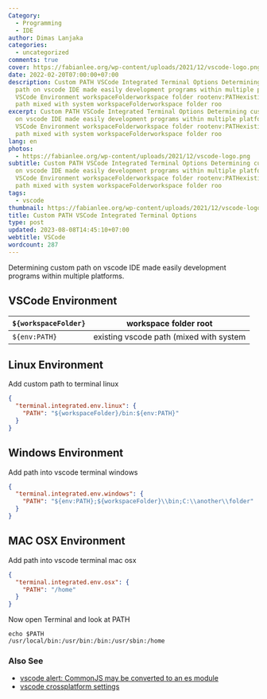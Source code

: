 ```yaml
---
Category:
  - Programming
  - IDE
author: Dimas Lanjaka
categories:
  - uncategorized
comments: true
cover: https://fabianlee.org/wp-content/uploads/2021/12/vscode-logo.png
date: 2022-02-20T07:00:00+07:00
description: Custom PATH VSCode Integrated Terminal Options Determining custom
  path on vscode IDE made easily development programs within multiple platforms.
  VSCode Environment workspaceFolderworkspace folder rootenv:PATHexisting vscode
  path mixed with system workspaceFolderworkspace folder roo
excerpt: Custom PATH VSCode Integrated Terminal Options Determining custom path
  on vscode IDE made easily development programs within multiple platforms.
  VSCode Environment workspaceFolderworkspace folder rootenv:PATHexisting vscode
  path mixed with system workspaceFolderworkspace folder roo
lang: en
photos:
  - https://fabianlee.org/wp-content/uploads/2021/12/vscode-logo.png
subtitle: Custom PATH VSCode Integrated Terminal Options Determining custom path
  on vscode IDE made easily development programs within multiple platforms.
  VSCode Environment workspaceFolderworkspace folder rootenv:PATHexisting vscode
  path mixed with system workspaceFolderworkspace folder roo
tags:
  - vscode
thumbnail: https://fabianlee.org/wp-content/uploads/2021/12/vscode-logo.png
title: Custom PATH VSCode Integrated Terminal Options
type: post
updated: 2023-08-08T14:45:10+07:00
webtitle: VSCode
wordcount: 287
---
```


Determining custom path on vscode IDE made easily development programs within multiple platforms.

## VSCode Environment
| `${workspaceFolder}` | workspace folder root                   |
| -------------------- | --------------------------------------- |
| `${env:PATH}`        | existing vscode path (mixed with system |

## Linux Environment
Add custom path to terminal linux
```json
{
  "terminal.integrated.env.linux": {
    "PATH": "${workspaceFolder}/bin:${env:PATH}"
  }
}
```

## Windows Environment
Add path into vscode terminal windows
```json
{
  "terminal.integrated.env.windows": {
    "PATH": "${env:PATH};${workspaceFolder}\\bin;C:\\another\\folder"
  }
}
```

## MAC OSX Environment
Add path into vscode terminal mac osx
```json
{
  "terminal.integrated.env.osx": {
    "PATH": "/home"
  }
}
```
Now open Terminal and look at PATH
```shell
echo $PATH
/usr/local/bin:/usr/bin:/bin:/usr/sbin:/home
```

### Also See
- [vscode alert: CommonJS may be converted to an es module](/2022/03/26/file-is-a-commonjs-module-it-may-be-converted-to-an-es-module.html)
- [vscode crossplatform settings](/search/?q=vscode+crossplatform+setting)